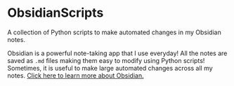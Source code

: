 # ObsidianScripts
A collection of Python scripts to make automated changes in my Obsidian notes.

Obsidian is a powerful note-taking app that I use everyday! All the notes are saved as `.md` files making them easy to modify using Python scripts! Sometimes, it is useful to make large automated changes across all my notes. [Click here to learn more about Obsidian.](https://obsidian.md/)
